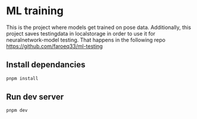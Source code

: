 # ML training

This is the project where models get trained on pose data.
Additionally, this project saves testingdata in localstorage in order to use it for neuralnetwork-model testing. That happens in the following repo https://github.com/faroeq33/ml-testing

## Install dependancies

```sh
pnpm install
```

## Run dev server

```sh
pnpm dev
```
